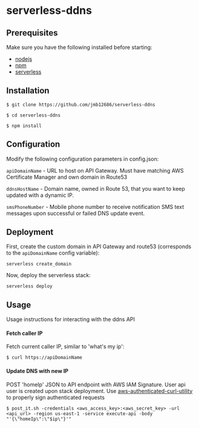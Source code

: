 
# serverless-ddns

## Prerequisites
Make sure you have the following installed before starting:
* [nodejs](https://nodejs.org/en/download/)
* [npm](https://www.npmjs.com/get-npm?utm_source=house&utm_medium=homepage&utm_campaign=free%20orgs&utm_term=Install%20npm)
* [serverless](https://serverless.com/framework/docs/providers/aws/guide/installation/)


## Installation

```
$ git clone https://github.com/jmb12686/serverless-ddns

$ cd serverless-ddns

$ npm install
```
## Configuration

Modify the following configuration parameters in config.json:

`apiDomainName` - URL to host on API Gateway.  Must have matching AWS Certificate Manager and own domain in Route53

`ddnsHostName` - Domain name, owned in Route 53, that you want to keep updated with a dynamic IP.

`smsPhoneNumber` - Mobile phone number to receive notification SMS text messages upon successful or failed DNS update event.


## Deployment

First, create the custom domain in API Gateway and route53 (corresponds to the `apiDomainName` config variable):
```
serverless create_domain
```
Now, deploy the serverless stack:

```
serverless deploy
```

## Usage
Usage instructions for interacting with the ddns API

#### Fetch caller IP
Fetch current caller IP, similar to 'what's my ip':

`$ curl https://apiDomainName`

#### Update DNS with new IP
POST 'homeIp' JSON to API endpoint with AWS IAM Signature.  User api user is created upon stack deployment.  Use [aws-authenticated-curl-utility](https://github.com/jmb12686/aws-authenticated-curl-utility) to properly sign authenticated requests

`$ post_it.sh -credentials <aws_access_key>:<aws_secret_key> -url <api_url> -region us-east-1 -service execute-api -body "'{\"homeIp\":\"$ip\"}'"`

